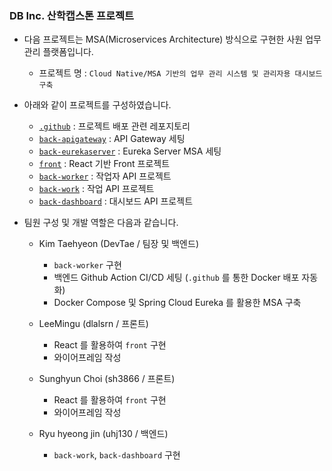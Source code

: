 ### DB Inc. 산학캡스톤 프로젝트

- 다음 프로젝트는 MSA(Microservices Architecture) 방식으로 구현한 사원 업무 관리 플랫폼입니다.
  - 프로젝트 명 : `Cloud Native/MSA 기반의 업무 관리 시스템 및 관리자용 대시보드 구축`

- 아래와 같이 프로젝트를 구성하였습니다.
  - [`.github`](https://github.com/DB-Inc-Capstone/.github) : 프로젝트 배포 관련 레포지토리
  - [`back-apigateway`](https://github.com/DB-Inc-Capstone/back-apigateway) : API Gateway 세팅
  - [`back-eurekaserver`](https://github.com/DB-Inc-Capstone/back-eurekaserver) : Eureka Server MSA 세팅
  - [`front`](https://github.com/DB-Inc-Capstone/front) : React 기반 Front 프로젝트
  - [`back-worker`](https://github.com/DB-Inc-Capstone/back-worker) : 작업자 API 프로젝트
  - [`back-work`](https://github.com/DB-Inc-Capstone/back-work) : 작업 API 프로젝트
  - [`back-dashboard`](https://github.com/DB-Inc-Capstone/back-dashboard) : 대시보드 API 프로젝트

- 팀원 구성 및 개발 역할은 다음과 같습니다.
  - Kim Taehyeon (DevTae / 팀장 및 백엔드)
    - `back-worker` 구현
    - 백엔드 Github Action CI/CD 세팅 (`.github` 를 통한 Docker 배포 자동화)
    - Docker Compose 및 Spring Cloud Eureka 를 활용한 MSA 구축
  
  - LeeMingu (dlalsrn / 프론트)
    - React 를 활용하여 `front` 구현
    - 와이어프레임 작성
  
  - Sunghyun Choi (sh3866 / 프론트)
    - React 를 활용하여 `front` 구현
    - 와이어프레임 작성
  
  - Ryu hyeong jin (uhj130 / 백엔드)
    - `back-work`, `back-dashboard` 구현
